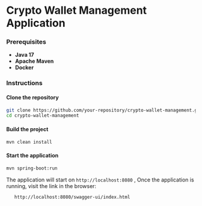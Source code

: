 # **Crypto Wallet Management Application**
### **Prerequisites**
- **Java 17**
- **Apache Maven**
- **Docker**
### **Instructions**
#### Clone the repository
``` bash
git clone https://github.com/your-repository/crypto-wallet-management.git
cd crypto-wallet-management
```
#### Build the project
``` bash
mvn clean install
```
#### Start the application
``` bash
mvn spring-boot:run
```

The application will start on `http://localhost:8080` , Once the application is running, visit the link in the browser:
``` 
   http://localhost:8080/swagger-ui/index.html
```
